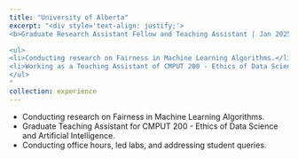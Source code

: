 ```yaml
---
title: "University of Alberta"
excerpt: "<div style='text-align: justify;'>
<b>Graduate Research Assistant Fellow and Teaching Assistant | Jan 2025 - ongoing </b>

<ul>
<li>Conducting research on Fairness in Machine Learning Algorithms.</li>
<li>Working as a Teaching Assistant of CMPUT 200 - Ethics of Data Science and Artificial Intelligence (Winter 2025).</li>
</ul>
"
collection: experience
---
```


<ul>
    <li>Conducting research on Fairness in Machine Learning Algorithms.</li>
    <li>Graduate Teaching Assistant for CMPUT 200 - Ethics of Data Science and Artificial Intelligence.</li>
    <li>Conducting office hours, led labs, and addressing student queries.</li>   
</ul>



